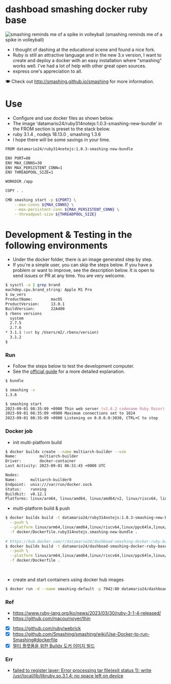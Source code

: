 # dashboad smashing docker ruby base

![smashing reminds me of a spike in volleyball](https://i.ytimg.com/vi/fCrBs7aVqT8/maxresdefault.jpg)
(smashing reminds me of a spike in volleyball)

- I thought of dashing at the educational scene and found a nice fork.
- Ruby is still an attractive language and in the new 3.x version, I want to create and deploy a docker with an easy installation where "smashing" works well. I've had a lot of help with other great open sources.
- express one's appreciation to all.

🍽️ Check out http://smashing.github.io/smashing for more information.

# Use
- Configure and use docker files as shown below.
- The image 'datamario24/ruby314notejs:1.0.3-smashing-new-bundle' in the FROM section is preset to the stack below.
- ruby 3.1.4 , nodejs 18.13.0 , smashing 1.3.6
- I hope there will be some savings in your time.
```bash
FROM datamario24/ruby314notejs:1.0.3-smashing-new-bundle

ENV PORT=80
ENV MAX_CONNS=30
ENV MAX_PERSISTENT_CONN=1
ENV THREADPOOL_SIZE=1

WORKDIR /app

COPY . .

CMD smashing start -p ${PORT} \
    --max-conns ${MAX_CONNS} \
    --max-persistent-conn ${MAX_PERSISTENT_CONN} \
    --threadpool-size ${THREADPOOL_SIZE}
```

# Development & Testing in the following environments
- Under the docker folder, there is an image generated step by step.
- If you're a simple user, you can skip the steps below. If you have a problem or want to improve, see the description below. It is open to send issues or PR at any time. You are very welcome.

```zsh
$ sysctl -a | grep brand
machdep.cpu.brand_string: Apple M1 Pro
$ sw_vers
ProductName:		macOS
ProductVersion:		13.0.1
BuildVersion:		22A400
$ rbenv versions
  system
  2.7.5
  2.7.6
* 3.1.1 (set by /Users/m2/.rbenv/version)
  3.1.2
$
```

### Run
- Follow the steps below to test the development computer. 
- See the [official guide](http://smashing.github.io/smashing) for a more detailed explanation.
```zsh
$ bundle

$ smashing -v   
1.3.6

$ smashing start
2023-09-01 08:35:09 +0900 Thin web server (v1.8.2 codename Ruby Razor)
2023-09-01 08:35:09 +0900 Maximum connections set to 1024
2023-09-01 08:35:09 +0900 Listening on 0.0.0.0:3030, CTRL+C to stop
```

### Docker job
- init multi-platform build
```zsh
$ docker buildx create --name multiarch-builder --use
Name:          multiarch-builder
Driver:        docker-container
Last Activity: 2023-09-01 06:31:45 +0000 UTC

Nodes:
Name:      multiarch-builder0
Endpoint:  unix:///var/run/docker.sock
Status:    running
Buildkit:  v0.12.1
Platforms: linux/arm64, linux/amd64, linux/amd64/v2, linux/riscv64, linux/ppc64le, linux/s390x, linux/386, linux/mips64le, linux/mips64, linux/arm/v7, linux/arm/v6
```

- multi-platform build & push
```zsh
$ docker buildx build -t datamario24/ruby314notejs:1.0.3-smashing-new-bundle \
  --push \
  --platform linux/arm64,linux/amd64,linux/riscv64,linux/ppc64le,linux/s390x,linux/386,linux/arm/v7,linux/arm/v6 \
  -f docker/Dockerfile.ruby314notejs.smashing-new-bundle .
  
# https://hub.docker.com/r/datamario24/dashboad-smashing-docker-ruby-base/tags
$ docker buildx build -t datamario24/dashboad-smashing-docker-ruby-base:1.0.0 \
  --push \
  --platform linux/arm64,linux/amd64,linux/riscv64,linux/ppc64le,linux/s390x,linux/386,linux/arm/v7,linux/arm/v6 \
  -f docker/Dockerfile .
  
 
```

- create and start containers using docker hub images
```zsh
$ docker run -d --name smashing-default -p 7942:80 datamario24/dashboad-smashing-docker-ruby-base:1.0.0
```

### Ref
- https://www.ruby-lang.org/ko/news/2023/03/30/ruby-3-1-4-released/
- https://github.com/macournoyer/thin
- [x] https://github.com/ruby/webrick
- [x] https://github.com/Smashing/smashing/wiki/Use-Docker-to-run-Smashing#dockerfile
- [x] [멀티 플랫폼을 위한 Buildx 도커 이미지 빌드](https://gurumee92.tistory.com/311)

### Err
- [failed to register layer: Error processing tar file(exit status 1): write /usr/local/lib/libruby.so.3.1.4: no space left on device](https://stackoverflow.com/questions/48814940/docker-pull-failed-to-register-layer-error-processing-tar-fileexit-status-1)